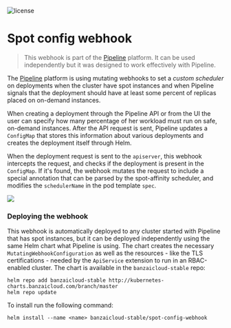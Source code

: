 ![license](http://img.shields.io/badge/license-Apache%20v2-orange.svg)
# Spot config webhook

> This webhook is part of the [Pipeline](https://github.com/banzaicloud/pipeline) platform. It can be used independently but it was designed to work effectively with Pipeline.

The [Pipeline](https://github.com/banzaicloud/pipeline) platform is using mutating webhooks to set a *custom scheduler* on deployments when the cluster have spot instances and when Pipeline signals that the deployment should have at least some percent of replicas placed on on-demand instances.

When creating a deployment through the Pipeline API or from the UI the user can specify how many percentage of her workload must run on safe, on-demand instances.
After the API request is sent, Pipeline updates a `ConfigMap` that stores this information about various deployments and creates the deployment itself through Helm.

When the deployment request is sent to the `apiserver`, this webhook intercepts the request, and checks if the deployment is present in the `ConfigMap`.
If it's found, the webhook mutates the request to include a special annotation that can be parsed by the spot-affinity scheduler, and modifies the `schedulerName` in the pod template `spec`.

![](https://github.com/banzaicloud/banzaicloud.github.io/raw/gh-pages/themes/banzai-cloud/static/img/blog/spot-webhook/spot-webhook.png)

### Deploying the webhook

This webhook is automatically deployed to any cluster started with Pipeline that has spot instances, but it can be deployed independently using the same Helm chart what Pipeline is using.
The chart creates the necessary `MutatingWebhookConfiguration` as well as the resources - like the TLS certifications - needed by the `ApiService` extension to run in an RBAC-enabled cluster.
The chart is available in the `banzaicloud-stable` repo:

```
helm repo add banzaicloud-stable http://kubernetes-charts.banzaicloud.com/branch/master
helm repo update
```

To install run the following command:
```
helm install --name <name> banzaicloud-stable/spot-config-webhook
```



